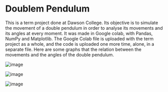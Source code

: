 # Doublem Pendulum

This is a term project done at Dawson College. Its objective is to simulate the movement of a double pendulum in order to analyse its movements and its angles at every moment. It was made in Google colab, with Pandas, NumPy and Matplotlib. The Google Colab file is uploaded with the term project as a whole, and the code is uploaded one more time, alone, in a separate file. Here are some graphs that the relation between the movements and the angles of the double pendulum.

![image](https://user-images.githubusercontent.com/113156316/194938362-aa842971-bf65-4067-8861-8c825ed307d8.png)

![image](https://user-images.githubusercontent.com/113156316/194938291-4ab76d81-5ad9-4aa8-ab23-12cea4f581a6.png)

![image](https://user-images.githubusercontent.com/113156316/194938306-b83ace15-50de-4b71-867f-799c54281789.png)


